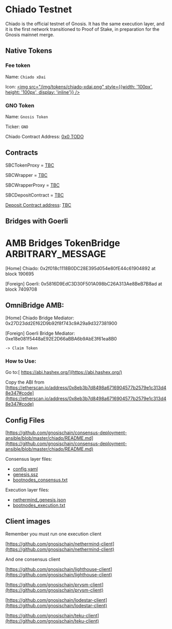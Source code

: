 ---
---

# Chiado Testnet

Chiado is the official testnet of Gnosis. It has the same execution layer, and it is the first network transitioned to Proof of Stake, in preparation for the Gnosis mainnet merge.


## Native Tokens

### Fee token

Name: `Chiado xDai`

Icon: <a href="/img/tokens/chiado-xdai.png"><img src="/img/tokens/chiado-xdai.png" style={{width: '100px', height: '100px', display: 'inline'}} /></a>


### GNO Token

Name: `Gnosis Token`

Ticker: `GNO`

Chiado Contract Address: [0x0 TODO](https://blockscout.chiadochain.net/address/0x0)  


## Contracts

SBCTokenProxy = [TBC](https://blockscout.chiadochain.net/address/0x0) 

SBCWrapper = [TBC](https://blockscout.chiadochain.net/address/0x0) 

SBCWrapperProxy = [TBC](https://blockscout.chiadochain.net/address/0x0) 

SBCDepositContract = [TBC](https://blockscout.chiadochain.net/address/0x0) 

[Deposit Contract address](https://github.com/gnosischain/consensus-deployment-ansible/blob/master/chiado/custom_config_data/config.yaml#L21): [TBC](https://blockscout.chiadochain.net/address/0x0) 


## Bridges with Goerli

# AMB Bridges TokenBridge ARBITRARY_MESSAGE

[Home] Chiado: 0x2f018c1118B0DC28E395d054e80fE44c61904892 at block 190695

[Foreign] Goerli: 0x5816D9EdC3D30F501A098bC26A313Ae8BeB7B8ad at block 7409708

## OmniBridge AMB:

[Home] Chiado Bridge Mediator: 0x27D23dd2Ef62D9b92f8f743c9A29a9d327381900

[Foreign] Goerli Bridge Mediator: 0xe18e081f5448aE92E2D66aBBA6b9AbE3f61ea8B0

	-> Claim Token


### How to Use:

Go to:[ https://abi.hashex.org/](https://abi.hashex.org/)

Copy the ABI from [https://etherscan.io/address/0x8eb3b7d8498a6716904577b2579e1c313d48e347#code](https://etherscan.io/address/0x8eb3b7d8498a6716904577b2579e1c313d48e347#code)


## Config Files

[https://github.com/gnosischain/consensus-deployment-ansible/blob/master/chiado/README.md](https://github.com/gnosischain/consensus-deployment-ansible/blob/master/chiado/README.md)

Consensus layer files:



* [config.yaml](https://github.com/gnosischain/consensus-deployment-ansible/blob/master/chiado/custom_config_data/config.yaml)
* [genesis.ssz](https://github.com/gnosischain/consensus-deployment-ansible/blob/master/chiado/custom_config_data/genesis.ssz)
* [bootnodes_consensus.txt](https://github.com/gnosischain/consensus-deployment-ansible/blob/master/chiado/custom_config_data/bootnodes_consensus.txt)

Execution layer files:



* [nethermind_genesis.json](https://github.com/gnosischain/consensus-deployment-ansible/blob/master/chiado/custom_config_data/nethermind_genesis.json)
* [bootnodes_execution.txt](https://github.com/gnosischain/consensus-deployment-ansible/blob/master/chiado/custom_config_data/bootnodes_execution.txt)


## Client images

Remember you must run one execution client

[https://github.com/gnosischain/nethermind-client](https://github.com/gnosischain/nethermind-client) 

And one consensus client

[https://github.com/gnosischain/lighthouse-client](https://github.com/gnosischain/lighthouse-client) 

[https://github.com/gnosischain/prysm-client](https://github.com/gnosischain/prysm-client) 

[https://github.com/gnosischain/lodestar-client](https://github.com/gnosischain/lodestar-client) 

[https://github.com/gnosischain/teku-client](https://github.com/gnosischain/teku-client) 

